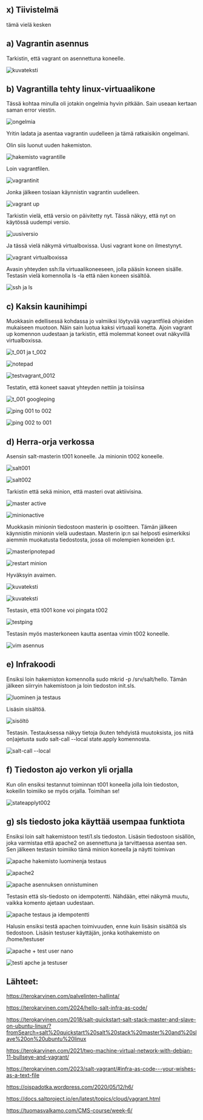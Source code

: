 ## x) Tiivistelmä
tämä vielä kesken

## a) Vagrantin asennus
Tarkistin, että vagrant on asennettuna koneelle. 

![kuvateksti](https://github.com/JohannaLap/H2-infra-as-code/blob/main/vagrant%20--version2.png)


## b) Vagrantilla tehty linux-virtuaalikone
Tässä kohtaa minulla oli jotakin ongelmia hyvin pitkään. Sain useaan kertaan saman error viestin. 

![ongelmia](https://github.com/JohannaLap/H2-infra-as-code/blob/main/ongelmia...png)

Yritin ladata ja asentaa vagrantin uudelleen ja tämä ratkaisikin ongelmani. 

Olin siis luonut uuden hakemiston.

![hakemisto vagrantille](https://github.com/JohannaLap/H2-infra-as-code/blob/main/hakemisto%20vagrantille.png)

Loin vagrantfilen.

![vagrantinit](https://github.com/JohannaLap/H2-infra-as-code/blob/main/vagrant%20init.png)

Jonka jälkeen tosiaan käynnistin vagrantin uudelleen. 

![vagrant up](https://github.com/JohannaLap/H2-infra-as-code/blob/main/vagrant%20up.png)

Tarkistin vielä, että versio on päivitetty nyt. Tässä näkyy, että nyt on käytössä uudempi versio.

![uusiversio](https://github.com/JohannaLap/H2-infra-as-code/blob/main/uusiversio.png)

Ja tässä vielä näkymä virtualboxissa. Uusi vagrant kone on ilmestynyt. 

![vagrant virtualboxissa](https://github.com/JohannaLap/H2-infra-as-code/blob/main/vagrant%20virtualboxissa.png)

Avasin yhteyden ssh:lla virtuaalikoneeseen, jolla pääsin koneen sisälle. Testasin vielä komennolla ls -la että näen koneen sisältöä. 

![ssh ja ls](https://github.com/JohannaLap/H2-infra-as-code/blob/main/ssh%20ja%20ls%20vagrantkoneella%20.png)

## c) Kaksin kaunihimpi
Muokkasin edellisessä kohdassa jo valmiiksi löytyvää vagrantfileä ohjeiden mukaiseen muotoon. 
Näin sain luotua kaksi virtuaali konetta. 
Ajoin vagrant up komennon uudestaan ja tarkistin, että molemmat koneet ovat näkyvillä virtualboxissa. 

![t_001 ja t_002](https://github.com/JohannaLap/H2-infra-as-code/blob/main/vagrantt%20up%20ja%20notepadkomento.png)

![notepad](https://github.com/JohannaLap/H2-infra-as-code/blob/main/notepad.png)

![testvagrant_0012](https://github.com/JohannaLap/H2-infra-as-code/blob/main/testvagrant_0012.png)

Testatin, että koneet saavat yhteyden nettiin ja toisiinsa

![t_001 googleping](https://github.com/JohannaLap/H2-infra-as-code/blob/main/t_001%20googleping.png)

![ping 001 to 002](https://github.com/JohannaLap/H2-infra-as-code/blob/main/pint001%20to%20t002.png)

![ping 002 to 001](https://github.com/JohannaLap/H2-infra-as-code/blob/main/ping%20002%20to%20001.png)


## d) Herra-orja verkossa
Asensin salt-masterin t001 koneelle. Ja minionin t002 koneelle. 

![salt001](https://github.com/JohannaLap/H2-infra-as-code/blob/main/salt001.png)

![salt002](https://github.com/JohannaLap/H2-infra-as-code/blob/main/salt002.png)

Tarkistin että sekä minion, että masteri ovat aktiivisina. 

![master active](https://github.com/JohannaLap/H2-infra-as-code/blob/main/master%20active.png)

![minionactive](https://github.com/JohannaLap/H2-infra-as-code/blob/main/minion%20active.png)

Muokkasin minionin tiedostoon masterin ip osoitteen. Tämän jälkeen käynnistin minionin vielä uudestaan. Masterin ip:n sai helposti esimerkiksi aiemmin muokatusta tiedostosta, jossa oli molempien koneiden ip:t.

![masteripnotepad](https://github.com/JohannaLap/H2-infra-as-code/blob/main/minionille%20master.png)

![restart minion](https://github.com/JohannaLap/H2-infra-as-code/blob/main/restart%20minion.png)

Hyväksyin avaimen.

![kuvateksti](https://github.com/JohannaLap/H2-infra-as-code/blob/main/unaccepted.png)

![kuvateksti](https://github.com/JohannaLap/H2-infra-as-code/blob/main/avaimen%20hyv%C3%A4ksyminen.png)

Testasin, että t001 kone voi pingata t002

![testping](https://github.com/JohannaLap/H2-infra-as-code/blob/main/t002%20test..ping%20from%20t001.png)

Testasin myös masterkoneen kautta asentaa vimin t002 koneelle. 

![vim asennus](https://github.com/JohannaLap/H2-infra-as-code/blob/main/vim%20asennus%20t002%20t001.lt%C3%A4.png)

## e) Infrakoodi
Ensiksi loin hakemiston komennolla sudo mkrid -p /srv/salt/hello.
Tämän jälkeen siirryin hakemistoon ja loin tiedoston init.sls.

![luominen ja testaus](https://github.com/JohannaLap/H2-infra-as-code/blob/main/luominen%20ja%20testaus.png)

Lisäsin sisältöä.

![sisöltö](https://github.com/JohannaLap/H2-infra-as-code/blob/main/sis%C3%A4lt%C3%B6.png)

Testasin. Testauksessa näkyy tietoja (kuten tehdyistä muutoksista, jos niitä on)ajetusta sudo salt-call --local state.apply komennosta.

![salt-call --local](https://github.com/JohannaLap/H2-infra-as-code/blob/main/salt-call%20--local.png)

## f) Tiedoston ajo verkon yli orjalla 

Kun olin ensiksi testannut toiminnan t001 koneella jolla loin tiedoston, kokeilin toimiiko se myös orjalla. Toimihan se!

![stateapplyt002](https://github.com/JohannaLap/H2-infra-as-code/blob/main/stateapply%20t002.png)

## g) sls tiedosto joka käyttää usempaa funktiota

Ensiksi loin salt hakemistoon testi1.sls tiedoston. Lisäsin tiedostoon sisällön, joka varmistaa että apache2 on asennettuna ja tarvittaessa asentaa sen. Sen jälkeen testasin toimiiko tämä minion koneella ja näytti toimivan

![apache hakemisto luominenja testaus](https://github.com/JohannaLap/H2-infra-as-code/blob/main/apache%20hakemiston%20luominen%20ja%20state%20aplly.png)

![apache2](https://github.com/JohannaLap/H2-infra-as-code/blob/main/apache%202.png)

![apache asennuksen onnistuminen](https://github.com/JohannaLap/H2-infra-as-code/blob/main/apachen%20asennuksen%20onnistumisen%20varmistaminen.png)

Testasin että sls-tiedosto on idempotentti. Nähdään, ettei näkymä muutu, vaikka komento ajetaan uudestaan.

![apache testaus ja idempotentti](https://github.com/JohannaLap/H2-infra-as-code/blob/main/apasche%20testaus%20%2B%20idempotentti.png)

Halusin ensiksi testä apachen toimivuuden, enne kuin lisäsin sisältöä sls tiedostoon. 
Lisäsin testuser käyttäjän, jonka kotihakemisto on /home/testuser

![apache + test user nano](https://github.com/JohannaLap/H2-infra-as-code/blob/main/apache%20%2B%20testuser%20nano.png)

![testi apche ja testuser](https://github.com/JohannaLap/H2-infra-as-code/blob/main/testi%20apache%20ja%20testuser.png)


## Lähteet:

https://terokarvinen.com/palvelinten-hallinta/

https://terokarvinen.com/2024/hello-salt-infra-as-code/

https://terokarvinen.com/2018/salt-quickstart-salt-stack-master-and-slave-on-ubuntu-linux/?fromSearch=salt%20quickstart%20salt%20stack%20master%20and%20slave%20on%20ubuntu%20linux

https://terokarvinen.com/2021/two-machine-virtual-network-with-debian-11-bullseye-and-vagrant/

https://terokarvinen.com/2023/salt-vagrant/#infra-as-code---your-wishes-as-a-text-file

https://oispadotka.wordpress.com/2020/05/12/h6/

https://docs.saltproject.io/en/latest/topics/cloud/vagrant.html

https://tuomasvalkamo.com/CMS-course/week-6/












